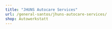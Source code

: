 ```yaml
---
title: "JHUNS Autocare Services"
url: /general-santos/jhuns-autocare-services/
shop: Autowerkstatt
---
```

